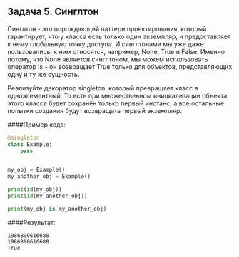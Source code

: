 ## Задача 5. Синглтон
Синглтон - это порождающий паттерн проектирования, который гарантирует, что у класса есть только один экземпляр, и предоставляет к нему глобальную точку доступа. И синглтонами мы уже даже пользовались, к ним относятся, например, None, True и False. Именно потому, что None является синглтоном, мы можем использовать оператор is - он возвращает True только для объектов, представляющих одну и ту же сущность.

Реализуйте декоратор singleton, который превращает класс в одноэлементный. То есть при множественном инициализации объекта этого класса будет сохранён только первый инстанс, а все остальные попытки создания будут возвращать первый экземпляр.

####Пример кода:
````python
@singleton
class Example:
    pass


my_obj = Example()
my_another_obj = Example()

print(id(my_obj))
print(id(my_another_obj))

print(my_obj is my_another_obj)
````
####Результат:
````
1986890616688
1986890616688
True
````




